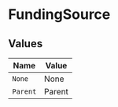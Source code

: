 # FundingSource


## Values

| Name     | Value    |
| -------- | -------- |
| `None`   | None     |
| `Parent` | Parent   |